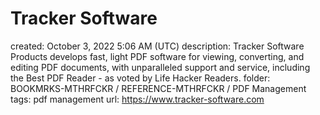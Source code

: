 # Tracker Software

created: October 3, 2022 5:06 AM (UTC)
description: Tracker Software Products develops fast, light PDF software for viewing, converting, and editing PDF documents, with unparalleled support and service, including the Best PDF Reader  - as voted by Life Hacker Readers.
folder: BOOKMRKS-MTHRFCKR / REFERENCE-MTHRFCKR / PDF Management
tags: pdf management
url: https://www.tracker-software.com